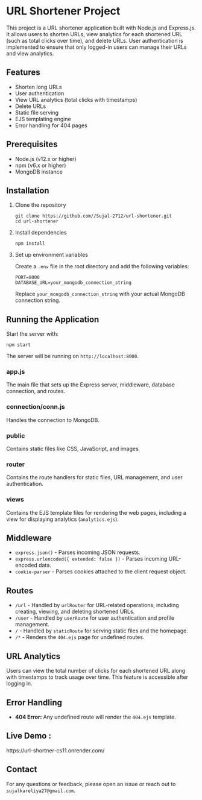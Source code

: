 <h1>URL Shortener Project</h1>


This project is a URL shortener application built with Node.js and Express.js. It allows users to shorten URLs, view analytics for each shortened URL (such as total clicks over time), and delete URLs. User authentication is implemented to ensure that only logged-in users can manage their URLs and view analytics.


<h2>Features</h2>
    <ul>
        <li>Shorten long URLs</li>
        <li>User authentication</li>
        <li>View URL analytics (total clicks with timestamps)</li>
        <li>Delete URLs</li>
        <li>Static file serving</li>
        <li>EJS templating engine</li>
        <li>Error handling for 404 pages</li>
    </ul>

   <h2>Prerequisites</h2>
    <ul>
        <li>Node.js (v12.x or higher)</li>
        <li>npm (v6.x or higher)</li>
        <li>MongoDB instance</li>
    </ul>

<h2>Installation</h2>
    <ol>
        <li>Clone the repository
            <pre><code>git clone https://github.com//Sujal-2712/url-shortener.git
cd url-shortener</code></pre>
        </li>
        <li>Install dependencies
            <pre><code>npm install</code></pre>
        </li>
        <li>Set up environment variables
            <p>Create a <code>.env</code> file in the root directory and add the following variables:</p>
            <pre><code>PORT=8000
DATABASE_URL=your_mongodb_connection_string</code></pre>
            <p>Replace <code>your_mongodb_connection_string</code> with your actual MongoDB connection string.</p>
        </li>
    </ol>



 <h2>Running the Application</h2>
    <p>Start the server with:</p>
    <pre><code>npm start</code></pre>
    <p>The server will be running on <code>http://localhost:8000</code>.</p>

   
 <h3>app.js</h3>
    <p>The main file that sets up the Express server, middleware, database connection, and routes.</p>


  <h3>connection/conn.js</h3>
    <p>Handles the connection to MongoDB.</p>

 <h3>public</h3>
    <p>Contains static files like CSS, JavaScript, and images.</p>
    <h3>router</h3>
    <p>Contains the route handlers for static files, URL management, and user authentication.</p>
    <h3>views</h3>
    <p>Contains the EJS template files for rendering the web pages, including a view for displaying analytics (<code>analytics.ejs</code>).</p>
    <h2>Middleware</h2>
    <ul>
        <li><code>express.json()</code> - Parses incoming JSON requests.</li>
        <li><code>express.urlencoded({ extended: false })</code> - Parses incoming URL-encoded data.</li>
        <li><code>cookie-parser</code> - Parses cookies attached to the client request object.</li>
    </ul>
    <h2>Routes</h2>
    <ul>
        <li><code>/url</code> - Handled by <code>urlRouter</code> for URL-related operations, including creating, viewing, and deleting shortened URLs.</li>
        <li><code>/user</code> - Handled by <code>userRoute</code> for user authentication and profile management.</li>
        <li><code>/</code> - Handled by <code>staticRoute</code> for serving static files and the homepage.</li>
        <li><code>/*</code> - Renders the <code>404.ejs</code> page for undefined routes.</li>
    </ul>
    <h2>URL Analytics</h2>
    <p>Users can view the total number of clicks for each shortened URL along with timestamps to track usage over time. This feature is accessible after logging in.</p>
    <h2>Error Handling</h2>
    <ul>
        <li><strong>404 Error:</strong> Any undefined route will render the <code>404.ejs</code> template.</li>
    </ul>
    <h2>Live Demo :</h2>
    <p>https://url-shortner-cs11.onrender.com/</p>
    <h2>Contact</h2>
    <p>For any questions or feedback, please open an issue or reach out to <code>sujalkareliya27@gmail.com</code>.</p>


